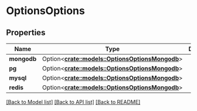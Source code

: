 # OptionsOptions

## Properties

Name | Type | Description | Notes
------------ | ------------- | ------------- | -------------
**mongodb** | Option<[**crate::models::OptionsOptionsMongodb**](options_options_mongodb.md)> |  | [optional]
**pg** | Option<[**crate::models::OptionsOptionsMongodb**](options_options_mongodb.md)> |  | [optional]
**mysql** | Option<[**crate::models::OptionsOptionsMongodb**](options_options_mongodb.md)> |  | [optional]
**redis** | Option<[**crate::models::OptionsOptionsMongodb**](options_options_mongodb.md)> |  | [optional]

[[Back to Model list]](../README.md#documentation-for-models) [[Back to API list]](../README.md#documentation-for-api-endpoints) [[Back to README]](../README.md)



